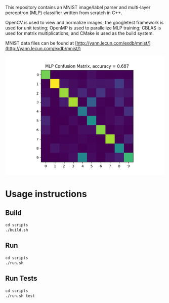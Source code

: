This repository contains an MNIST image/label parser and
multi-layer perceptron (MLP) classifier written from scratch in C++. 

OpenCV is used to view and normalize images; the googletest framework is used
for unit testing; OpenMP is used to parallelize MLP training; CBLAS is used for
matrix multiplications; and CMake is used as the build system.

MNIST data files can be found at
[http://yann.lecun.com/exdb/mnist/](http://yann.lecun.com/exdb/mnist/)

![MLP Confusion Matrix](results/confusion_128-hidden.png)

# Usage instructions
## Build
```
cd scripts
./build.sh
```
## Run
```
cd scripts
./run.sh
```
## Run Tests
```
cd scripts
./run.sh test
```

